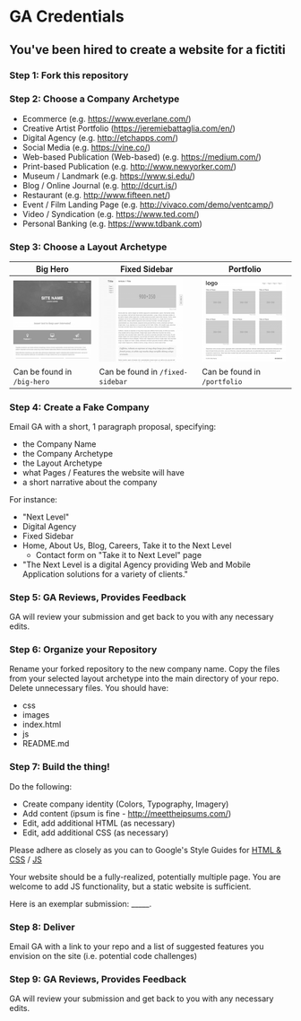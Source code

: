 # GA Credentials
## You've been hired to create a website for a fictiti

### Step 1: Fork this repository

### Step 2: Choose a Company Archetype
* Ecommerce (e.g. https://www.everlane.com/)
* Creative Artist Portfolio (https://jeremiebattaglia.com/en/)
* Digital Agency (e.g. http://etchapps.com/)
* Social Media (e.g. https://vine.co/)
* Web-based Publication (Web-based) (e.g. https://medium.com/) 
* Print-based Publication (e.g. http://www.newyorker.com/)
* Museum / Landmark (e.g. https://www.si.edu/)
* Blog / Online Journal (e.g. http://dcurt.is/)
* Restaurant (e.g. http://www.fifteen.net/)
* Event / Film Landing Page (e.g. http://vivaco.com/demo/ventcamp/)
* Video / Syndication (e.g. https://www.ted.com/)
* Personal Banking (e.g. https://www.tdbank.com)

### Step 3: Choose a Layout Archetype

| Big Hero | Fixed Sidebar | Portfolio | 
| -------- | ------------- | --------- |
| ![Big Hero](layouts/big-hero.png) | ![Fixed Sidebar](layouts/fixed-sidebar.png) | ![Portfolio](layouts/portfolio.png) |
| Can be found in `/big-hero` | Can be found in `/fixed-sidebar` | Can be found in `/portfolio` | 

### Step 4: Create a Fake Company

Email GA with a short, 1 paragraph proposal, specifying:

- the Company Name 
- the Company Archetype
- the Layout Archetype
- what Pages / Features the website will have
- a short narrative about the company

For instance: 

- "Next Level"
- Digital Agency
- Fixed Sidebar
- Home, About Us, Blog, Careers, Take it to the Next Level
  * Contact form on "Take it to Next Level" page
- "The Next Level is a digital Agency providing Web and Mobile Application solutions for a variety of clients."

### Step 5: GA Reviews, Provides Feedback

GA will review your submission and get back to you with any necessary edits.

### Step 6: Organize your Repository

Rename your forked repository to the new company name. Copy the files from your selected layout archetype into the main directory of your repo. Delete unnecessary files. You should have:

- css
- images
- index.html
- js
- README.md

### Step 7: Build the thing!

Do the following: 

- Create company identity (Colors, Typography, Imagery)
- Add content (ipsum is fine - http://meettheipsums.com/)
- Edit, add additional HTML (as necessary)
- Edit, add additional CSS (as necessary)

Please adhere as closely as you can to Google's Style Guides for [HTML & CSS](https://google.github.io/styleguide/htmlcssguide.xml) / [JS](https://google.github.io/styleguide/javascriptguide.xml)

Your website should be a fully-realized, potentially multiple page. You are welcome to add JS functionality, but a static website is sufficient.

Here is an exemplar submission: _____.

### Step 8: Deliver

Email GA with a link to your repo and a list of suggested features you envision on the site (i.e. potential code challenges)

### Step 9: GA Reviews, Provides Feedback

GA will review your submission and get back to you with any necessary edits.
